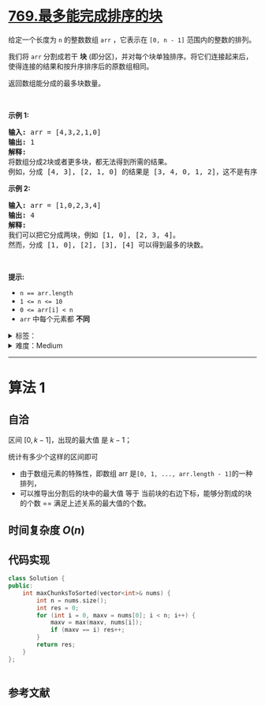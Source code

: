 # [769.最多能完成排序的块](https://leetcode.cn/problems/max-chunks-to-make-sorted/)

<p>给定一个长度为 <code>n</code> 的整数数组 <code>arr</code> ，它表示在 <code>[0, n - 1]</code> 范围内的整数的排列。</p>

<p>我们将 <code>arr</code> 分割成若干 <strong>块</strong> (即分区)，并对每个块单独排序。将它们连接起来后，使得连接的结果和按升序排序后的原数组相同。</p>

<p>返回数组能分成的最多块数量。</p>

<p>&nbsp;</p>

<p><strong>示例 1:</strong></p>

<pre>
<strong>输入:</strong> arr = [4,3,2,1,0]
<strong>输出:</strong> 1
<strong>解释:</strong>
将数组分成2块或者更多块，都无法得到所需的结果。
例如，分成 [4, 3], [2, 1, 0] 的结果是 [3, 4, 0, 1, 2]，这不是有序的数组。
</pre>

<p><strong>示例 2:</strong></p>

<pre>
<strong>输入:</strong> arr = [1,0,2,3,4]
<strong>输出:</strong> 4
<strong>解释:</strong>
我们可以把它分成两块，例如 [1, 0], [2, 3, 4]。
然而，分成 [1, 0], [2], [3], [4] 可以得到最多的块数。
</pre>

<p>&nbsp;</p>

<p><strong>提示:</strong></p>

<ul>
	<li><code>n == arr.length</code></li>
	<li><code>1 &lt;= n &lt;= 10</code></li>
	<li><code>0 &lt;= arr[i] &lt; n</code></li>
	<li><code>arr</code>&nbsp;中每个元素都 <strong>不同</strong></li>
</ul>

<details>
<summary>标签：</summary>
['栈', '贪心', '数组', '排序', '单调栈']
</details>

<details>
<summary>难度：Medium</summary>
喜欢：206
</details>

---

# 算法 1

## 自洽

区间 $[0, k-1]$，出现的最大值 是 $k-1$；

统计有多少个这样的区间即可

- 由于数组元素的特殊性，即数组 arr 是`[0, 1, ..., arr.length - 1]`的一种排列，
- 可以推导出分割后的块中的最大值 等于 当前块的右边下标，能够分割成的块的个数 == 满足上述关系的最大值的个数。

## 时间复杂度 $O(n)$

## 代码实现

```cpp []
class Solution {
public:
    int maxChunksToSorted(vector<int>& nums) {
        int n = nums.size();
        int res = 0;
        for (int i = 0, maxv = nums[0]; i < n; i++) {
            maxv = max(maxv, nums[i]);
            if (maxv == i) res++;
        }
        return res;
    }
};
```

```java []

```

## 参考文献
